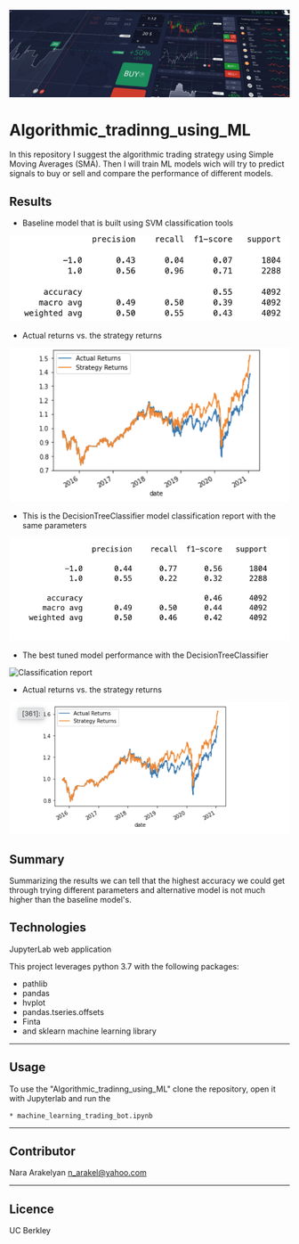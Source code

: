 ![](Images/14_image.png)

# Algorithmic_tradinng_using_ML
In this repository I suggest the algorithmic trading strategy using Simple Moving Averages (SMA). Then I will train ML models wich will try to predict signals to buy or sell and compare the performance of different models.     

## Results


* Baseline model that is built using SVM classification tools

![The baseline model performance with SVC](Images/Screen_Shot_0.png)

* Actual returns vs. the strategy returns

![](Images/Screen_Shot_20.png)


* This is the DecisionTreeClassifier model classification report with the same parameters

![](Images/Screen_Shot_3.png)

* The best tuned model performance with the DecisionTreeClassifier

![Classification report
](Images/Screen_Shot_2.png)

* Actual returns vs. the strategy returns

![Actual returns vs. Strategy returns](Images/Screen_Shot_1.png)


## Summary
Summarizing the results we can tell that the highest accuracy we could get through trying different parameters and alternative model is not much higher than the baseline model's.

## Technologies

JupyterLab web application

This project leverages python 3.7 with the following packages:

* pathlib
* pandas
* hvplot
* pandas.tseries.offsets
* Finta
* and sklearn machine learning library


---

## Usage


To use the "Algorithmic_tradinng_using_ML" clone the repository, open it with Jupyterlab and run the 

    * machine_learning_trading_bot.ipynb


---
    
## Contributor

Nara Arakelyan
n_arakel@yahoo.com

---

## Licence 

UC Berkley
    

